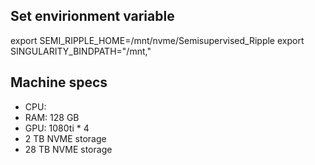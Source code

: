 ## Set envirionment variable
export SEMI_RIPPLE_HOME=/mnt/nvme/Semisupervised_Ripple
export SINGULARITY_BINDPATH="/mnt,"

## Machine specs
- CPU:
- RAM: 128 GB
- GPU: 1080ti * 4
- 2 TB NVME storage
- 28 TB NVME storage

